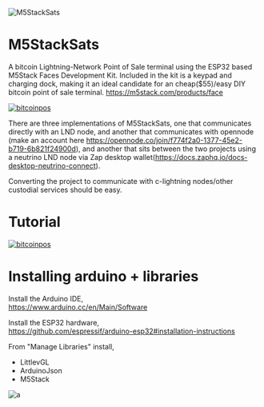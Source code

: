 ![M5StackSats](https://i.imgur.com/m7LDS8j.png)
# M5StackSats
A bitcoin Lightning-Network Point of Sale terminal using the ESP32 based M5Stack Faces Development Kit. Included in the kit is a keypad and charging dock, making it an ideal candidate for an cheap($55)/easy DIY bitcoin point of sale terminal.
https://m5stack.com/products/face

[![bitcoinpos](https://i.imgur.com/sHp1AXw.png)](https://www.youtube.com/watch?v=KPI54s1xXsc)

There are three implementations of M5StackSats, one that communicates directly with an LND node, and another that communicates with opennode (make an account here https://opennode.co/join/f774f2a0-1377-45e2-b719-6b821f24900d), and another that sits between the two projects using a neutrino LND node via Zap desktop wallet(https://docs.zaphq.io/docs-desktop-neutrino-connect). 

Converting the project to communicate with c-lightning nodes/other custodial services should be easy.

# Tutorial

[![bitcoinpos](https://i.imgur.com/uwLAbot.png)](https://www.youtube.com/watch?v=o4jqUbmypRQ)

# Installing arduino + libraries

Install the Arduino IDE,<br>
https://www.arduino.cc/en/Main/Software

Install the ESP32 hardware,<br>
https://github.com/espressif/arduino-esp32#installation-instructions

From "Manage Libraries" install,<br>
- LittlevGL
- ArduinoJson
- M5Stack

![a](https://i.imgur.com/mCfnhZN.png)




